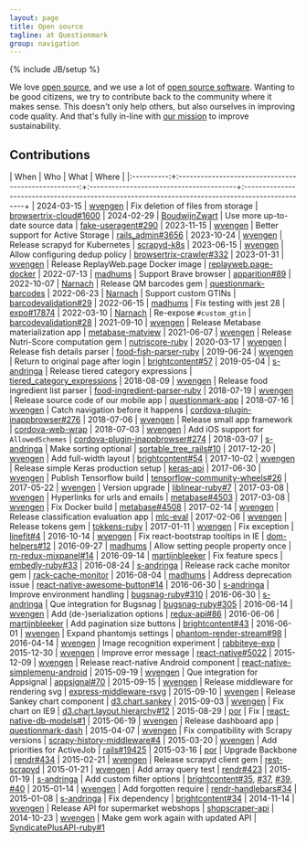 ```yaml
---
layout: page
title: Open source
tagline: at Questionmark
group: navigation
---
```

{% include JB/setup %}

We love [open source](https://en.wikipedia.org/wiki/Open_source), and we use a
lot of [open source software](https://en.wikipedia.org/wiki/Open-source_software).
Wanting to be good citizens, we try to contribute back to the community where it makes sense.
This doesn't only help others, but also ourselves in improving code quality.
And that's fully in-line with [our mission](https://www.thequestionmark.org/about)
to improve sustainability.


## Contributions

| When       | Who                                                 | What                                    | Where                                                                                           |
|:----------:+:---------------------------------------------------:+:----------------------------------------+:------------------------------------------------------------------------------------------------+
| 2024-03-15 | [wvengen](https://github.com/wvengen)               | Fix deletion of files from storage      | [browsertrix-cloud#1600](https://github.com/webrecorder/browsertrix-cloud/pull/1600)
| 2024-02-29 | [BoudwijnZwart](https://github.com/BoudewijnZwart)  | Use more up-to-date source data         | [fake-useragent#290](https://github.com/fake-useragent/fake-useragent/pull/290)
| 2023-11-15 | [wvengen](https://github.com/wvengen)               | Better support for Active Storage       | [rails_admin#3656](https://github.com/railsadminteam/rails_admin/pull/3656)
| 2023-10-24 | [wvengen](https://github.com/wvengen)               | Release scrapyd for Kubernetes          | [scrapyd-k8s](https://github.com/q-m/scrapyd-k8s)
| 2023-06-15 | [wvengen](https://github.com/wvengen)               | Allow configuring dedup policy          | [browsertrix-crawler#332](https://github.com/webrecorder/browsertrix-crawler/pull/332)
| 2023-01-31 | [wvengen](https://github.com/wvengen)               | Release ReplayWeb.page Docker image     | [replayweb.page-docker](https://github.com/q-m/replayweb.page-docker)
| 2022-07-13 | [madhums](https://github.com/madhums)               | Support Brave browser                   | [apparition#89](https://github.com/twalpole/apparition/pull/89)
| 2022-10-07 | [Narnach](https://github.com/Narnach)               | Release QM barcodes gem                 | [questionmark-barcodes](https://github.com/q-m/questionmark-barcodes)
| 2022-06-23 | [Narnach](https://github.com/Narnach)               | Support custom GTINs                    | [barcodevalidation#29](https://github.com/marketplacer/barcodevalidation/pull/29)
| 2022-06-15 | [madhums](https://github.com/madhums)               | Fix testing with jest 28                | [expo#17874](https://github.com/expo/expo/pull/17874)
| 2022-03-10 | [Narnach](https://github.com/Narnach)               | Re-expose `#custom_gtin`                | [barcodevalidation#28](https://github.com/marketplacer/barcodevalidation/pull/28)
| 2021-09-10 | [wvengen](https://github.com/wvengen)               | Release Metabase materialization app    | [metabase-matview](https://github.com/q-m/metabase-matview)
| 2021-06-07 | [wvengen](https://github.com/wvengen)               | Release Nutri-Score computation gem     | [nutriscore-ruby](https://github.com/q-m/nutriscore-ruby)
| 2020-03-17 | [wvengen](https://github.com/wvengen)               | Release fish details parser             | [food-fish-parser-ruby](https://github.com/q-m/food-fish-parser-ruby)
| 2019-06-24 | [wvengen](https://github.com/wvengen)               | Return to original page after login     | [brightcontent#57](https://github.com/brightin/brightcontent/pull/57)
| 2019-05-04 | [s-andringa](https://github.com/s-andringa)         | Release tiered category expressions     | [tiered_category_expressions](https://github.com/q-m/tiered_category_expressions)
| 2018-08-09 | [wvengen](https://github.com/wvengen)               | Release food ingredient list parser     | [food-ingredient-parser-ruby](https://github.com/q-m/food-ingredient-parser-ruby)
| 2018-07-19 | [wvengen](https://github.com/wvengen)               | Release source code of our mobile app   | [questionmark-app](https://github.com/q-m/questionmark-app)
| 2018-07-16 | [wvengen](https://github.com/wvengen)               | Catch navigation before it happens      | [cordova-plugin-inappbrowser#276](https://github.com/apache/cordova-plugin-inappbrowser/pull/276)
| 2018-07-06 | [wvengen](https://github.com/wvengen)               | Release small app framework             | [cordova-web-wrap](https://github.com/q-m/cordova-web-wrap)
| 2018-07-03 | [wvengen](https://github.com/wvengen)               | Add iOS support for `AllowedSchemes`    | [cordova-plugin-inappbrowser#274](https://github.com/apache/cordova-plugin-inappbrowser/pull/274)
| 2018-03-07 | [s-andringa](https://github.com/s-andringa)         | Make sorting optional                   | [sortable_tree_rails#10](https://github.com/maxivak/sortable_tree_rails/pull/10)
| 2017-12-20 | [wvengen](https://github.com/wvengen)               | Add full-width layout                   | [brightcontent#54](https://github.com/brightin/brightcontent/pull/54)
| 2017-10-02 | [wvengen](https://github.com/wvengen)               | Release simple Keras production setup   | [keras-api](https://github.com/q-m/rabbiteye-exp/tree/master/keras-api)
| 2017-06-30 | [wvengen](https://github.com/wvengen)               | Publish Tensorflow build                | [tensorflow-community-wheels#26](https://github.com/yaroslavvb/tensorflow-community-wheels/issues/26)
| 2017-05-22 | [wvengen](https://github.com/wvengen)               | Version upgrade                         | [liblinear-ruby#7](https://github.com/kei500/liblinear-ruby/pull/7)
| 2017-03-08 | [wvengen](https://github.com/wvengen)               | Hyperlinks for urls and emails          | [metabase#4503](https://github.com/metabase/metabase/pull/4503)
| 2017-03-08 | [wvengen](https://github.com/wvengen)               | Fix Docker build                        | [metabase#4508](https://github.com/metabase/metabase/pull/4508)
| 2017-02-14 | [wvengen](https://github.com/wvengen)               | Release classification evaluation app   | [mlc-eval](https://github.com/q-m/mlc-eval)
| 2017-02-06 | [wvengen](https://github.com/wvengen)               | Release tokens gem                      | [tokkens-ruby](https://github.com/q-m/tokkens-ruby)
| 2017-01-11 | [wvengen](https://github.com/wvengen)               | Fix exception                           | [linefit#4](https://github.com/escline/linefit/pull/4)
| 2016-10-14 | [wvengen](https://github.com/wvengen)               | Fix react-bootstrap tooltips in IE      | [dom-helpers#12](https://github.com/react-bootstrap/dom-helpers/pull/12)
| 2016-09-27 | [madhums](https://github.com/madhums)               | Allow setting people property once      | [rn-redux-mixpanel#14](https://github.com/danscan/rn-redux-mixpanel/pull/14)
| 2016-09-14 | [martijnbleeker](https://github.com/martijnbleeker) | Fix feature specs                       | [embedly-ruby#33](https://github.com/embedly/embedly-ruby/pull/33)
| 2016-08-24 | [s-andringa](https://github.com/s-andringa)         | Release rack cache monitor gem          | [rack-cache-monitor](https://github.com/s-andringa/rack-cache-monitor)
| 2016-08-04 | [madhums](https://github.com/madhums)               | Address deprecation issue               | [react-native-awesome-button#14](https://github.com/larsvinter/react-native-awesome-button/pull/14)
| 2016-06-30 | [s-andringa](https://github.com/s-andringa)         | Improve environment handling            | [bugsnag-ruby#310](https://github.com/bugsnag/bugsnag-ruby/pull/310)
| 2016-06-30 | [s-andringa](https://github.com/s-andringa)         | Que integration for Bugsnag             | [bugsnag-ruby#305](https://github.com/bugsnag/bugsnag-ruby/pull/305)
| 2016-06-14 | [wvengen](https://github.com/wvengen)               | Add (de-)serialization options          | [redux-api#86](https://github.com/lexich/redux-api/pull/86)
| 2016-06-06 | [martijnbleeker](https://github.com/martijnbleeker) | Add pagination size buttons             | [brightcontent#43](https://github.com/brightin/brightcontent/pull/43)
| 2016-06-01 | [wvengen](https://github.com/wvengen)               | Expand phantomjs settings               | [phantom-render-stream#98](https://github.com/e-conomic/phantom-render-stream/pull/98)
| 2016-04-14 | [wvengen](https://github.com/wvengen)               | Image recognition experiment            | [rabbiteye-exp](https://github.com/q-m/rabbiteye-exp)
| 2015-12-30 | [wvengen](https://github.com/wvengen)               | Improve error message                   | [react-native#5022](https://github.com/facebook/react-native/pull/5022)
| 2015-12-09 | [wvengen](https://github.com/wvengen)               | Release react-native Android component  | [react-native-simplemenu-android](https://github.com/q-m/react-native-simplemenu-android)
| 2015-09-19 | [wvengen](https://github.com/wvengen)               | Que integration for Appsignal           | [appsignal#70](https://github.com/appsignal/appsignal/pull/70)
| 2015-09-15 | [wvengen](https://github.com/wvengen)               | Release middleware for rendering svg    | [express-middleware-rsvg](https://github.com/q-m/express-middleware-rsvg)
| 2015-09-10 | [wvengen](https://github.com/wvengen)               | Release Sankey chart component          | [d3.chart.sankey](https://github.com/q-m/d3.chart.sankey)
| 2015-09-03 | [wvengen](https://github.com/wvengen)               | Fix chart on IE9                        | [d3.chart.layout.hierarchy#12](https://github.com/bansaghi/d3.chart.layout.hierarchy/pull/12)
| 2015-08-29 | [por](https://github.com/por)                       | Fix                                     | [react-native-db-models#1](https://github.com/darkrishabh/react-native-db-models/pull/1)
| 2015-06-19 | [wvengen](https://github.com/wvengen)               | Release dashboard app                   | [questionmark-dash](https://github.com/q-m/questionmark-dash)
| 2015-04-07 | [wvengen](https://github.com/wvengen)               | Fix compatibility with Scrapy versions  | [scrapy-history-middleware#4](https://github.com/playandbuild/scrapy-history-middleware/pull/4)
| 2015-03-20 | [wvengen](https://github.com/wvengen)               | Add priorities for ActiveJob            | [rails#19425](https://github.com/rails/rails/pull/19425)
| 2015-03-16 | [por](https://github.com/por)                       | Upgrade Backbone                        | [rendr#434](https://github.com/rendrjs/rendr/pull/343)
| 2015-02-21 | [wvengen](https://github.com/wvengen)               | Release scrapyd client gem              | [rest-scrapyd](https://github.com/q-m/rest-scrapyd)
| 2015-01-21 | [wvengen](https://github.com/wvengen)               | Add array query test                    | [rendr#423](https://github.com/rendrjs/rendr/pull/423)
| 2015-01-19 | [s-andringa](https://github.com/s-andringa)         | Add custom filter options               | [brightcontent#35](https://github.com/brightin/brightcontent/pull/35), [#37](https://github.com/brightin/brightcontent/pull/37), [#39](https://github.com/brightin/brightcontent/pull/39), [#40](https://github.com/brightin/brightcontent/pull/40)
| 2015-01-14 | [wvengen](https://github.com/wvengen)               | Add forgotten require                   | [rendr-handlebars#34](https://github.com/rendrjs/rendr-handlebars/pull/34)
| 2015-01-08 | [s-andringa](https://github.com/s-andringa)         | Fix dependency                          | [brightcontent#34](https://github.com/brightin/brightcontent/pull/34)
| 2014-11-14 | [wvengen](https://github.com/wvengen)               | Release API for supermarket webshops    | [shopscraper-api](https://github.com/wvengen/shopscraper-api)
| 2014-10-23 | [wvengen](https://github.com/wvengen)               | Make gem work again with updated API    | [SyndicatePlusAPI-ruby#1](https://github.com/SyndicatePlus/SyndicatePlusAPI-Ruby/pull/1)

